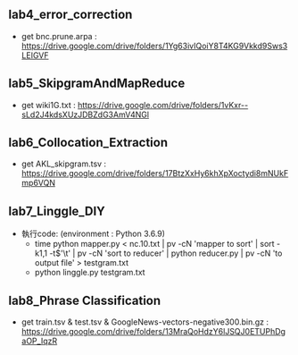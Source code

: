 ## lab4_error_correction  
* get bnc.prune.arpa : https://drive.google.com/drive/folders/1Yg63ivIQoiY8T4KG9Vkkd9Sws3LEIGVF  
## lab5_SkipgramAndMapReduce  
* get wiki1G.txt : https://drive.google.com/drive/folders/1vKxr--sLd2J4kdsXUzJDBZdG3AmV4NGl  
## lab6_Collocation_Extraction
* get AKL_skipgram.tsv : https://drive.google.com/drive/folders/17BtzXxHy6khXpXoctydi8mNUkFmp6VQN
## lab7_Linggle_DIY  
* 執行code: (environment : Python 3.6.9)
  * time python mapper.py < nc.10.txt | pv -cN 'mapper to sort' | sort -k1,1 -t$'\t' | pv -cN 'sort to reducer' | python reducer.py | pv -cN 'to output file' > testgram.txt
  * python linggle.py testgram.txt
## lab8_Phrase Classification
* get train.tsv & test.tsv & GoogleNews-vectors-negative300.bin.gz : https://drive.google.com/drive/folders/13MraQoHdzY6lJSQJ0ETUPhDgaOP_IqzR
